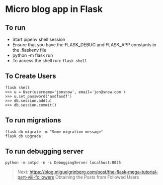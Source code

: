 # Micro blog app in Flask

## To run

* Start pipenv shell session
* Ensure that you have the FLASK_DEBUG and FLASK_APP constants in the .flaskenv file
* python -m flask run
* To access the shell run: `flask shell`

## To Create Users

```
flask shell
>>> u = User(username='jonsnow', email='jon@snow.com')
>>> u.set_password('asdfasdf')
>>> db.session.add(u)
>>> db.session.commit()
```

## To run migrations

```
flask db migrate -m "Some migration message"
flask db upgrade
```

## To run debugging server

```
python -m smtpd -n -c DebuggingServer localhost:8025
```

> Next:
> https://blog.miguelgrinberg.com/post/the-flask-mega-tutorial-part-viii-followers
> Obtaining the Posts from Followed Users
